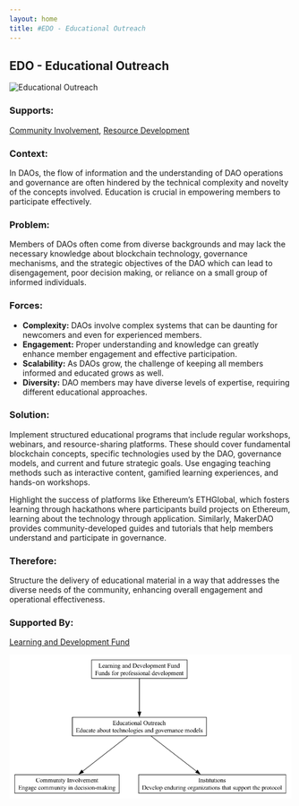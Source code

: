 ```yaml
---
layout: home
title: #EDO - Educational Outreach
---
```


## EDO - Educational Outreach

![Educational Outreach](./output/illustration/educational_outreach_illustration_v3.png)

### Supports:

[Community Involvement](./community_involvement.html), [Resource Development](./resource_development.html)

### Context:

In DAOs, the flow of information and the understanding of DAO operations and governance are often hindered by the technical complexity and novelty of the concepts involved. Education is crucial in empowering members to participate effectively.

### Problem:

Members of DAOs often come from diverse backgrounds and may lack the necessary knowledge about blockchain technology, governance mechanisms, and the strategic objectives of the DAO which can lead to disengagement, poor decision making, or reliance on a small group of informed individuals.

### Forces:

- **Complexity:** DAOs involve complex systems that can be daunting for newcomers and even for experienced members.
- **Engagement:** Proper understanding and knowledge can greatly enhance member engagement and effective participation.
- **Scalability:** As DAOs grow, the challenge of keeping all members informed and educated grows as well.
- **Diversity:** DAO members may have diverse levels of expertise, requiring different educational approaches.

### Solution:

Implement structured educational programs that include regular workshops, webinars, and resource-sharing platforms. These should cover fundamental blockchain concepts, specific technologies used by the DAO, governance models, and current and future strategic goals. Use engaging teaching methods such as interactive content, gamified learning experiences, and hands-on workshops. 

Highlight the success of platforms like Ethereum’s ETHGlobal, which fosters learning through hackathons where participants build projects on Ethereum, learning about the technology through application. Similarly, MakerDAO provides community-developed guides and tutorials that help members understand and participate in governance.

### Therefore:

Structure the delivery of educational material in a way that addresses the diverse needs of the community, enhancing overall engagement and operational effectiveness.

### Supported By:

[Learning and Development Fund](./learning_and_development_fund.html)

![Educational Outreach](./output/educational_outreach_specific_graph_v3.png)

